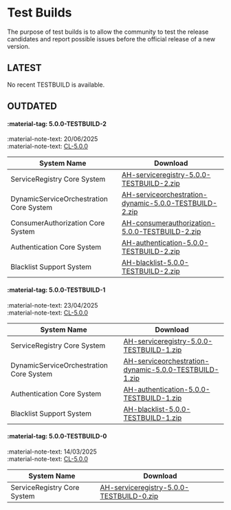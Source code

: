 # Test Builds

The purpose of test builds is to allow the community to test the release candidates and report possible issues before the official release of a new version.

## LATEST

No recent TESTBUILD is available.

## OUTDATED

#### :material-tag: 5.0.0-TESTBUILD-2

:material-note-text: 20/06/2025 <br/>
:material-note-text: [CL-5.0.0](../general/changelogs/cl500.md)

System Name | Download
--- | ---
ServiceRegistry Core System | [AH-serviceregistry-5.0.0-TESTBUILD-2.zip](https://github.com/eclipse-arrowhead/ah5-core-java-spring/releases/download/v5.0.0-TESTBUILD-2/AH-serviceregistry-5.0.0-TESTBUILD-2.zip)
DynamicServiceOrchestration Core System  | [AH-serviceorchestration-dynamic-5.0.0-TESTBUILD-2.zip](https://github.com/eclipse-arrowhead/ah5-core-java-spring/releases/download/v5.0.0-TESTBUILD-2/AH-serviceorchestration-dynamic-5.0.0-TESTBUILD-2.zip)
ConsumerAuthorization Core System | [AH-consumerauthorization-5.0.0-TESTBUILD-2.zip](https://github.com/eclipse-arrowhead/ah5-core-java-spring/releases/download/v5.0.0-TESTBUILD-2/AH-consumerauthorization-5.0.0-TESTBUILD-2.zip)
Authentication Core System | [AH-authentication-5.0.0-TESTBUILD-2.zip](https://github.com/eclipse-arrowhead/ah5-core-java-spring/releases/download/v5.0.0-TESTBUILD-2/AH-authentication-5.0.0-TESTBUILD-2.zip)
Blacklist Support System | [AH-blacklist-5.0.0-TESTBUILD-2.zip](https://github.com/eclipse-arrowhead/ah5-blacklist-java-spring/releases/download/v5.0.0-TESTBUILD-2/AH-blacklist-5.0.0-TESTBUILD-2.zip)

#### :material-tag: 5.0.0-TESTBUILD-1	

:material-note-text: 23/04/2025 <br/>
:material-note-text: [CL-5.0.0](../general/changelogs/cl500.md)

System Name | Download
--- | ---
ServiceRegistry Core System | [AH-serviceregistry-5.0.0-TESTBUILD-1.zip](https://github.com/eclipse-arrowhead/ah5-core-java-spring/releases/download/v5.0.0-TESTBUILD-1/arrowhead-serviceregistry-5.0.0-TESTBUILD-1.zip)
DynamicServiceOrchestration Core System | [AH-serviceorchestration-dynamic-5.0.0-TESTBUILD-1.zip](https://github.com/eclipse-arrowhead/ah5-core-java-spring/releases/download/v5.0.0-TESTBUILD-1/arrowhead-serviceorchestration-dynamic-5.0.0-TESTBUILD-1.zip)
Authentication Core System | [AH-authentication-5.0.0-TESTBUILD-1.zip](https://github.com/eclipse-arrowhead/ah5-core-java-spring/releases/download/v5.0.0-TESTBUILD-1/arrowhead-authentication-5.0.0-TESTBUILD-1.zip)
Blacklist Support System | [AH-blacklist-5.0.0-TESTBUILD-1.zip](https://github.com/eclipse-arrowhead/ah5-blacklist-java-spring/releases/download/v5.0.0-TESTBUILD-1/arrowhead-blacklist-5.0.0-TESTBUILD-1.zip)

#### :material-tag: 5.0.0-TESTBUILD-0	

:material-note-text: 14/03/2025 <br/>
:material-note-text: [CL-5.0.0](../general/changelogs/cl500.md)

System Name | Download
--- | ---
ServiceRegistry Core System | [AH-serviceregistry-5.0.0-TESTBUILD-0.zip](https://github.com/eclipse-arrowhead/ah5-core-java-spring/releases/download/v5.0.0-TESTBUILD-0/arrowhead-serviceregistry-5.0.0-TESTBUILD-0.zip)